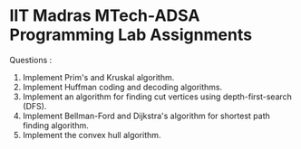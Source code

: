 # IIT Madras MTech-ADSA Programming Lab Assignments
Questions :
1. Implement Prim's and Kruskal algorithm.
2. Implement Huffman coding and decoding algorithms.
3. Implement an algorithm for finding cut vertices using depth-first-search (DFS).
4. Implement Bellman-Ford and Dijkstra's algorithm for shortest path finding algorithm.
5. Implement the convex hull algorithm.
